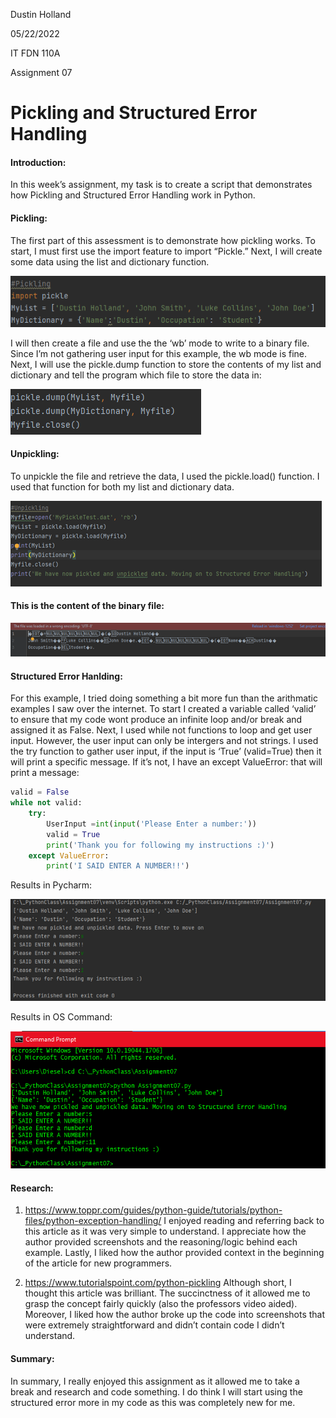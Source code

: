 Dustin Holland

05/22/2022

IT FDN 110A

Assignment 07

# Pickling and Structured Error Handling

#### Introduction:

In this week’s assignment, my task is to create a script that demonstrates how Pickling and Structured Error Handling work in Python.

#### Pickling:
The first part of this assessment is to demonstrate how pickling works. To start, I must first use the import feature to import “Pickle.” Next, I will create some data using the list and dictionary function.

![Result in Pycharm](https://github.com/Motar0/IntroToProg-Python-Mod07/blob/main/Picture1.png)
 
I will then create a file and use the the ‘wb’ mode to write to a binary file. Since I’m not gathering user input for this example, the wb mode is fine. Next, I will use the pickle.dump function to store the contents of my list and dictionary and tell the program which file to store the data in:

![Result in Pycharm](https://github.com/Motar0/IntroToProg-Python-Mod07/blob/main/Picture2.png)
 
#### Unpickling:
To unpickle the file and retrieve the data, I used the pickle.load() function. I used that function for both my list and dictionary data. 
	 
![Result in Pycharm](https://github.com/Motar0/IntroToProg-Python-Mod07/blob/main/Picture3.png)

#### This is the content of the binary file:

![Result in Pycharm](https://github.com/Motar0/IntroToProg-Python-Mod07/blob/main/Picture4.png)
 
#### Structured Error Hanlding:
For this example, I tried doing something a bit more fun than the arithmatic examples I saw over the internet. 
To start I created a variable called ‘valid’ to ensure that my code wont produce an infinite loop and/or break and assigned it as False. Next, I used while not functions to loop and get user input. However, the user input can only be intergers and not strings. I used the try function to gather user input, if the input is ‘True’ (valid=True) then it will print a specific message. If it’s not, I have an except ValueError: that will print a message: 
```python
valid = False
while not valid:
    try:
        UserInput =int(input('Please Enter a number:'))
        valid = True
        print('Thank you for following my instructions :)')
    except ValueError:
        print('I SAID ENTER A NUMBER!!')
``` 

Results in Pycharm:

![Result in Pycharm](https://github.com/Motar0/IntroToProg-Python-Mod07/blob/main/Picture5.png)

Results in OS Command:

![Result in OS Command](https://github.com/Motar0/IntroToProg-Python-Mod07/blob/main/Picture6.png)

#### Research:
1. https://www.toppr.com/guides/python-guide/tutorials/python-files/python-exception-handling/
I enjoyed reading and referring back to this article as it was very simple to understand. I appreciate how the author provided screenshots and the reasoning/logic behind each example. Lastly, I liked how the author provided context in the beginning of the article for new programmers. 

2.	https://www.tutorialspoint.com/python-pickling
Although short, I thought this article was brilliant. The succinctness of it allowed me to grasp the concept fairly quickly (also the professors video aided). Moreover, I liked how the author broke up the code into screenshots  that were extremely straightforward and didn’t contain code I didn’t understand.

#### Summary: 
In summary, I really enjoyed this assignment as it allowed me to take a break and research and code something. I do think I will start using the structured error more in my code as this was completely new for me. 

